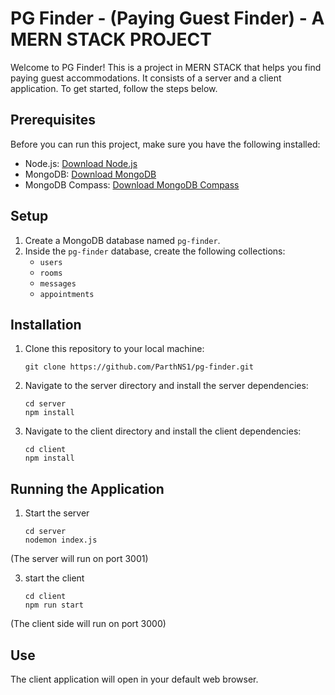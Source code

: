 # PG Finder - (Paying Guest Finder) - A MERN STACK PROJECT

Welcome to PG Finder! This is a project in MERN STACK that helps you find paying guest accommodations. It consists of a server and a client application. To get started, follow the steps below.

## Prerequisites

Before you can run this project, make sure you have the following installed:

- Node.js: [Download Node.js](https://nodejs.org/)
- MongoDB: [Download MongoDB](https://www.mongodb.com/try/download/community)
- MongoDB Compass: [Download MongoDB Compass](https://www.mongodb.com/try/download/compass)

## Setup

1. Create a MongoDB database named `pg-finder`.
2. Inside the `pg-finder` database, create the following collections:
   - `users`
   - `rooms`
   - `messages`
   - `appointments`

## Installation

1. Clone this repository to your local machine:

   ```shell
   git clone https://github.com/ParthNS1/pg-finder.git
   ```

2. Navigate to the server directory and install the server dependencies:

   ```shell
   cd server
   npm install
   ```

3. Navigate to the client directory and install the client dependencies:

   ```shell
   cd client
   npm install
   ```
## Running the Application


1. Start the server

   ```shell
   cd server
   nodemon index.js
   ```
 (The server will run on port 3001)
   
3. start the client

   ```shell
   cd client
   npm run start 
   ```
(The client side will run on port 3000)

## Use

The client application will open in your default web browser.
